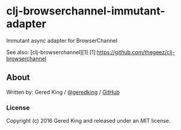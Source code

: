 # clj-browserchannel-immutant-adapter

Immutant async adapter for BrowserChannel

See also: [clj-browserchannel][1]
[1]:https://github.com/thegeez/clj-browserchannel

## About

Written by:
Gered King / [@geredking][twt] / [GitHub][github]

[twt]: http://twitter.com/geredking
[github]: https://github.com/gered

### License

Copyright (c) 2016 Gered King and released under an MIT license.